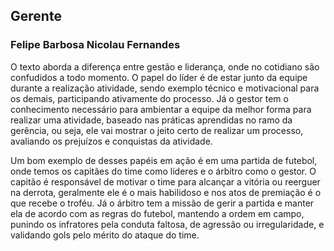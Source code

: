## Gerente
### Felipe Barbosa Nicolau Fernandes

O texto aborda a diferença entre gestão e liderança, onde no cotidiano são confudidos a todo momento. O papel do líder é de estar junto da equipe durante a realização atividade, sendo exemplo técnico e motivacional para os demais, participando ativamente do processo. Já o gestor tem o conhecimento necessário para ambientar a equipe da melhor forma para realizar uma atividade, baseado nas práticas aprendidas no ramo da gerência, ou seja, ele vai mostrar o jeito certo de realizar um processo, avaliando os prejuízos e conquistas da atividade.

Um bom exemplo de desses papéis em ação é em uma partida de futebol, onde temos os capitães do time como líderes e o árbitro como o gestor. O capitão é responsável de motivar o time para alcançar a vitória ou reerguer na derrota, geralmente ele é o mais habilidoso e nos atos de premiação é o que recebe o troféu. Já o árbitro tem a missão de gerir a partida e manter ela de acordo com as regras do futebol, mantendo a ordem em campo, punindo os infratores pela conduta faltosa, de agressão ou irregularidade, e validando gols pelo mérito do ataque do time.
